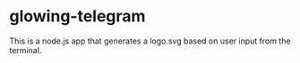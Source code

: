 # glowing-telegram
This is a node.js app that generates a logo.svg based on user input from the terminal.
